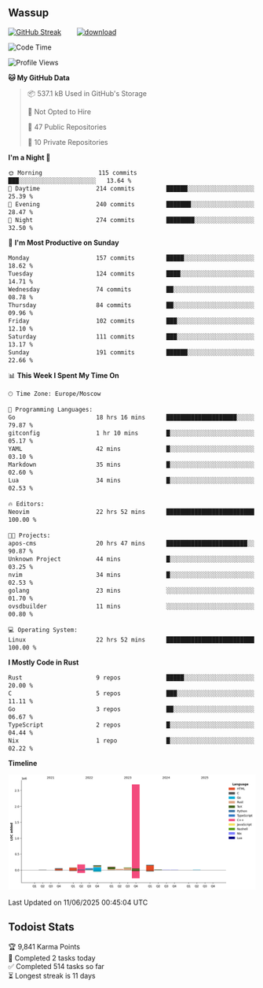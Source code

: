 ## Wassup

<!--
-->

[![GitHub Streak](http://github-readme-streak-stats.herokuapp.com?user=archeoss&theme=shades-of-purple&hide_border=true&date_format=j%20M%5B%20Y%5D)](https://git.io/streak-stats)&nbsp;&nbsp;&nbsp;&nbsp;&nbsp;&nbsp;&nbsp;&nbsp;[![download](https://user-images.githubusercontent.com/68448737/147796309-d8b65b1d-4dde-40d9-b03a-2b42aaa6cd43.jpeg)
](http://bmstu.ru/)

<!--START_SECTION:waka-->
![Code Time](http://img.shields.io/badge/Code%20Time-3%2C953%20hrs%2042%20mins-blue)

![Profile Views](http://img.shields.io/badge/Profile%20Views-0-blue)

**🐱 My GitHub Data** 

> 📦 537.1 kB Used in GitHub's Storage 
 > 
> 🚫 Not Opted to Hire
 > 
> 📜 47 Public Repositories 
 > 
> 🔑 10 Private Repositories 
 > 
**I'm a Night 🦉** 

```text
🌞 Morning                115 commits         ███░░░░░░░░░░░░░░░░░░░░░░   13.64 % 
🌆 Daytime                214 commits         ██████░░░░░░░░░░░░░░░░░░░   25.39 % 
🌃 Evening                240 commits         ███████░░░░░░░░░░░░░░░░░░   28.47 % 
🌙 Night                  274 commits         ████████░░░░░░░░░░░░░░░░░   32.50 % 
```
📅 **I'm Most Productive on Sunday** 

```text
Monday                   157 commits         █████░░░░░░░░░░░░░░░░░░░░   18.62 % 
Tuesday                  124 commits         ████░░░░░░░░░░░░░░░░░░░░░   14.71 % 
Wednesday                74 commits          ██░░░░░░░░░░░░░░░░░░░░░░░   08.78 % 
Thursday                 84 commits          ██░░░░░░░░░░░░░░░░░░░░░░░   09.96 % 
Friday                   102 commits         ███░░░░░░░░░░░░░░░░░░░░░░   12.10 % 
Saturday                 111 commits         ███░░░░░░░░░░░░░░░░░░░░░░   13.17 % 
Sunday                   191 commits         ██████░░░░░░░░░░░░░░░░░░░   22.66 % 
```


📊 **This Week I Spent My Time On** 

```text
🕑︎ Time Zone: Europe/Moscow

💬 Programming Languages: 
Go                       18 hrs 16 mins      ████████████████████░░░░░   79.87 % 
gitconfig                1 hr 10 mins        █░░░░░░░░░░░░░░░░░░░░░░░░   05.17 % 
YAML                     42 mins             █░░░░░░░░░░░░░░░░░░░░░░░░   03.10 % 
Markdown                 35 mins             █░░░░░░░░░░░░░░░░░░░░░░░░   02.60 % 
Lua                      34 mins             █░░░░░░░░░░░░░░░░░░░░░░░░   02.53 % 

🔥 Editors: 
Neovim                   22 hrs 52 mins      █████████████████████████   100.00 % 

🐱‍💻 Projects: 
apos-cms                 20 hrs 47 mins      ███████████████████████░░   90.87 % 
Unknown Project          44 mins             █░░░░░░░░░░░░░░░░░░░░░░░░   03.25 % 
nvim                     34 mins             █░░░░░░░░░░░░░░░░░░░░░░░░   02.53 % 
golang                   23 mins             ░░░░░░░░░░░░░░░░░░░░░░░░░   01.70 % 
ovsdbuilder              11 mins             ░░░░░░░░░░░░░░░░░░░░░░░░░   00.80 % 

💻 Operating System: 
Linux                    22 hrs 52 mins      █████████████████████████   100.00 % 
```

**I Mostly Code in Rust** 

```text
Rust                     9 repos             █████░░░░░░░░░░░░░░░░░░░░   20.00 % 
C                        5 repos             ███░░░░░░░░░░░░░░░░░░░░░░   11.11 % 
Go                       3 repos             ██░░░░░░░░░░░░░░░░░░░░░░░   06.67 % 
TypeScript               2 repos             █░░░░░░░░░░░░░░░░░░░░░░░░   04.44 % 
Nix                      1 repo              █░░░░░░░░░░░░░░░░░░░░░░░░   02.22 % 
```



**Timeline**

![Lines of Code chart](https://raw.githubusercontent.com/archeoss/archeoss/master/assets/bar_graph.png)


 Last Updated on 11/06/2025 00:45:04 UTC
<!--END_SECTION:waka-->

## Todoist Stats

<!-- TODO-IST:START -->
🏆  9,841 Karma Points           
🌸  Completed 2 tasks today           
✅  Completed 514 tasks so far           
⏳  Longest streak is 11 days
<!-- TODO-IST:END -->
